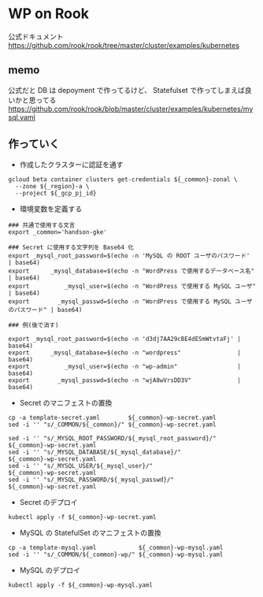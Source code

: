 # WP on Rook


公式ドキュメント
https://github.com/rook/rook/tree/master/cluster/examples/kubernetes


## memo

公式だと DB は depoyment で作ってるけど、 Statefulset で作ってしまえば良いかと思ってる
https://github.com/rook/rook/blob/master/cluster/examples/kubernetes/mysql.yaml



## 作っていく

+ 作成したクラスターに認証を通す

```
gcloud beta container clusters get-credentials ${_common}-zonal \
  --zone ${_region}-a \
  --project ${_gcp_pj_id}
```

+ 環境変数を定義する

```
### 共通で使用する文言
export _common='handson-gke'

### Secret に使用する文字列を Base64 化
export _mysql_root_password=$(echo -n 'MySQL の ROOT ユーザのパスワード'            | base64)
export      _mysql_database=$(echo -n "WordPress で使用するデータベース名"           | base64)
export          _mysql_user=$(echo -n "WordPress で使用する MySQL ユーザ"           | base64)
export        _mysql_passwd=$(echo -n "WordPress で使用する MySQL ユーザのパスワード" | base64)
```

```
### 例(後で消す)

export _mysql_root_password=$(echo -n 'd3dj7AA29cBE4dESmWtvtaFj' | base64)
export      _mysql_database=$(echo -n "wordpress"                | base64)
export          _mysql_user=$(echo -n "wp-admin"                 | base64)
export        _mysql_passwd=$(echo -n "wjA8wVrsDD3V"             | base64)
```

+ Secret のマニフェストの置換

```
cp -a template-secret.yaml        ${_common}-wp-secret.yaml
sed -i '' "s/_COMMON/${_common}/" ${_common}-wp-secret.yaml

sed -i '' "s/_MYSQL_ROOT_PASSWORD/${_mysql_root_password}/" ${_common}-wp-secret.yaml
sed -i '' "s/_MYSQL_DATABASE/${_mysql_database}/"           ${_common}-wp-secret.yaml
sed -i '' "s/_MYSQL_USER/${_mysql_user}/"                   ${_common}-wp-secret.yaml
sed -i '' "s/_MYSQL_PASSWORD/${_mysql_passwd}/"             ${_common}-wp-secret.yaml
```

+ Secret のデプロイ

```
kubectl apply -f ${_common}-wp-secret.yaml
```


+ MySQL の StatefulSet のマニフェストの置換

```
cp -a template-mysql.yaml            ${_common}-wp-mysql.yaml
sed -i '' "s/_COMMON/${_common}-wp/" ${_common}-wp-mysql.yaml
```

+ MySQL のデプロイ

```
kubectl apply -f ${_common}-wp-mysql.yaml
```
